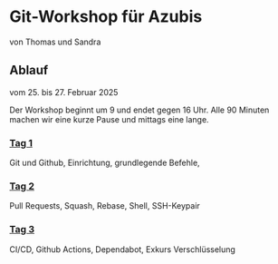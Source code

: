 # Git-Workshop für Azubis


von Thomas und Sandra

## Ablauf

vom 25. bis 27. Februar 2025

Der Workshop beginnt um 9 und endet gegen 16 Uhr. Alle 90 Minuten machen wir eine kurze Pause und mittags eine lange. 

### [Tag 1](Tag1.md)

Git und Github, Einrichtung, grundlegende Befehle,

### [Tag 2](Tag2.md)

Pull Requests, Squash, Rebase, Shell, SSH-Keypair

### [Tag 3](Tag3.md)
CI/CD, Github Actions, Dependabot, Exkurs Verschlüsselung

